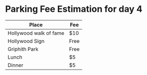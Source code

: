 # Parking Fee Estimation for day 4
| Place | Fee |
| --- | --- |
| Hollywood walk of fame | $10 |
| Hollywood Sign | Free |
| Griphith Park | Free |
| Lunch | $5 |
| Dinner | $5 |
